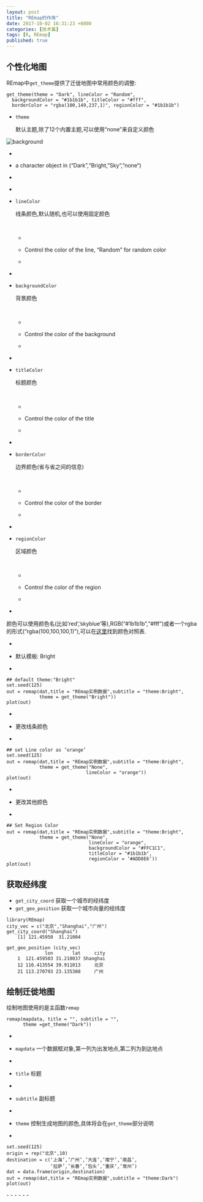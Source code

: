 ```yaml
---
layout: post
title: "REmap的作用"
date: 2017-10-02 16:31:23 +0800
categories: [技术篇]
tags: [R, REmap]
published: true
---
```


## 个性化地图

REmap中`get_theme`提供了迁徙地图中常用颜色的调整:

```
get_theme(theme = "Dark", lineColor = "Random",
  backgroundColor = "#1b1b1b", titleColor = "#fff",
  borderColor = "rgba(100,149,237,1)", regionColor = "#1b1b1b")
```


- ```
  theme
  ```


  默认主题,除了12个内置主题,可以使用“none”来自定义颜色

![background](http://xukuang.github.io\images\background.png)

  - ​

  - a character object in (“Dark”,“Bright,”Sky“,”none“)

  - ​

- ​

- ```
  lineColor
  ```


  线条颜色,默认随机,也可以使用固定颜色

  ​

  - ​

  - Control the color of the line, “Random” for random color

  - ​

- ​

- ```
  backgroundColor
  ```


  背景颜色

  ​

  - ​

  - Control the color of the background

  - ​

- ​

- ```
  titleColor
  ```


  标题颜色

  ​

  - ​

  - Control the color of the title

  - ​

- ​

- ```
  borderColor
  ```


  边界颜色(省与省之间的信息)

  ​

  - ​

  - Control the color of the border

  - ​

- ​

- ```
  regionColor
  ```


  区域颜色

  ​

  - ​

  - Control the color of the region

  - ​

- ​

颜色可以使用颜色名(比如’red’,’skyblue’等),RGB(“#1b1b1b”,“#fff”)或者一个rgba的形式(“rgba(100,100,100,1)”),可以在[这里](http://www.114la.com/other/rgb.htm)找到颜色对照表.

- ​

- 默认模板: Bright

- ​

```
## default theme:"Bright"
set.seed(125)
out = remap(dat,title = "REmap实例数据",subtitle = "theme:Bright",
            theme = get_theme("Bright"))
plot(out)
```

- ​

- 更改线条颜色

- ​

```
## set Line color as ‘orange’
set.seed(125)
out = remap(dat,title = "REmap实例数据",subtitle = "theme:Bright",
            theme = get_theme("None",
                             lineColor = "orange"))
plot(out)
```

- ​

- 更改其他颜色

- ​

```
## Set Region Color
out = remap(dat,title = "REmap实例数据",subtitle = "theme:Bright",
            theme = get_theme("None",
                              lineColor = "orange",
                              backgroundColor = "#FFC1C1",
                              titleColor = "#1b1b1b",
                              regionColor = ‘#ADD8E6’))
plot(out)
```







##  获取经纬度

* `get_city_coord` 获取一个城市的经纬度
* `get_geo_position` 获取一个城市向量的经纬度



```
library(REmap)
city_vec = c("北京","Shanghai","广州")
get_city_coord("Shanghai")
	[1] 121.45950  31.21004
```

```
get_geo_position (city_vec)
              lon       lat     city
    1  121.459503 31.210037 Shanghai
    12 116.413554 39.911013     北京
    21 113.270793 23.135308     广州
```

## 绘制迁徙地图



绘制地图使用的是主函数`remap`

```
remap(mapdata, title = "", subtitle = "",
      theme =get_theme("Dark"))
```

- ​

- `mapdata` 一个数据框对象,第一列为出发地点,第二列为到达地点

- ​

- `title` 标题

- ​

- `subtitle` 副标题

- ​

- `theme` 控制生成地图的颜色,具体将会在`get_theme`部分说明

- ​

```
set.seed(125)
origin = rep("北京",10)
destination = c(‘上海’,’广州’,’大连’,’南宁’,’南昌’,
                ‘拉萨’,’长春’,’包头’,’重庆’,’常州’)
dat = data.frame(origin,destination)
out = remap(dat,title = "REmap实例数据",subtitle = "theme:Dark")
plot(out)
```

\- - - - - -